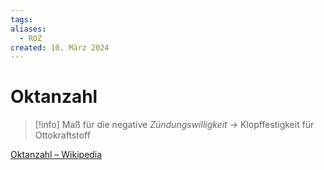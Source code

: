 ```yaml
---
tags: 
aliases:
  - ROZ
created: 10. März 2024
---
```


# Oktanzahl

> [!info] Maß für die negative *Zündungswilligkeit* -> Klopffestigkeit für Ottokraftstoff

[Oktanzahl – Wikipedia](https://de.wikipedia.org/wiki/Oktanzahl)